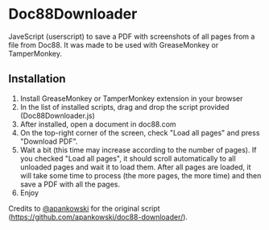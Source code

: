 # Doc88Downloader
JaveScript (userscript) to save a PDF with screenshots of all pages from a file from Doc88. It was made to be used with GreaseMonkey or TamperMonkey.

## Installation
1. Install GreaseMonkey or TamperMonkey extension in your browser
2. In the list of installed scripts, drag and drop the script provided (Doc88Downloader.js)
3. After installed, open a document in doc88.com
5. On the top-right corner of the screen, check "Load all pages" and press "Download PDF".
6. Wait a bit (this time may increase according to the number of pages). If you checked "Load all pages", it should scroll automatically to all unloaded pages and wait it to load them. After all pages are loaded, it will take some time to process (the more pages, the more time) and then save a PDF with all the pages.
7. Enjoy

Credits to [@apankowski](https://github.com/apankowski/) for the original script (https://github.com/apankowski/doc88-downloader/).
